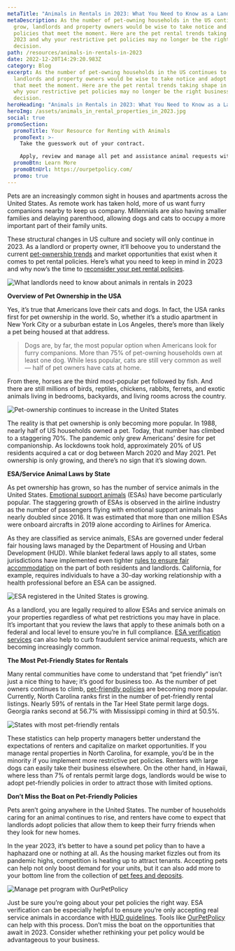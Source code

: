 ```yaml
---
metaTitle: "Animals in Rentals in 2023: What You Need to Know as a Landlord"
metaDescription: As the number of pet-owning households in the US continues to
  grow, landlords and property owners would be wise to take notice and adopt
  policies that meet the moment. Here are the pet rental trends taking shape in
  2023 and why your restrictive pet policies may no longer be the right business
  decision.
path: /resources/animals-in-rentals-in-2023
date: 2022-12-20T14:29:20.983Z
category: Blog
excerpt: As the number of pet-owning households in the US continues to grow,
  landlords and property owners would be wise to take notice and adopt policies
  that meet the moment. Here are the pet rental trends taking shape in 2023 and
  why your restrictive pet policies may no longer be the right business
  decision.
heroHeading: "Animals in Rentals in 2023: What You Need to Know as a Landlord"
heroImg: /assets/animals_in_rental_properties_in_2023.jpg
social: true
promoSection:
  promoTitle: Your Resource for Renting with Animals
  promoText: >-
    Take the guesswork out of your contract. 

    Apply, review and manage all pet and assistance animal requests with ease at your rental. 
  promoBtn: Learn More
  promoBtnUrl: https://ourpetpolicy.com/
  promo: true
---
```

Pets are an increasingly common sight in houses and apartments across the United States. As remote work has taken hold, more of us want furry companions nearby to keep us company. Millennials are also having smaller families and delaying parenthood, allowing dogs and cats to occupy a more important part of their family units. 

These structural changes in US culture and society will only continue in 2023. As a landlord or property owner, it’ll behoove you to understand the current [pet-ownership trends](https://landlordtech.com/resources/top-property-management-trends-of-2023) and market opportunities that exist when it comes to pet rental policies. Here’s what you need to keep in mind in 2023 and why now’s the time to [reconsider your pet rental policies](https://landlordtech.com/resources/the-true-cost-of-having-a-bad-pet-policy).

![What landlords need to know about animals in rentals in 2023](/assets/what_landlords_need_to_know_about_animals_in_rentals.png)

**Overview of Pet Ownership in the USA**

Yes, it’s true that Americans love their cats and dogs. In fact, the USA ranks first for pet ownership in the world. So, whether it’s a studio apartment in New York City or a suburban estate in Los Angeles, there’s more than likely a pet being housed at that address. 

> Dogs are, by far, the most popular option when Americans look for furry companions. More than 75% of pet-owning households own at least one dog. While less popular, cats are still very common as well — half of pet owners have cats at home. 

From there, horses are the third most-popular pet followed by fish. And there are still millions of birds, reptiles, chickens, rabbits, ferrets, and exotic animals living in bedrooms, backyards, and living rooms across the country.

![Pet-ownership continues to increase in the United States](/assets/pet_ownership_in_the_usa_continues_to_grow.png)

The reality is that pet ownership is only becoming more popular. In 1988, nearly half of US households owned a pet. Today, that number has climbed to a staggering 70%. The pandemic only grew Americans’ desire for pet companionship. As lockdowns took hold, approximately 20% of US residents acquired a cat or dog between March 2020 and May 2021. Pet ownership is only growing, and there’s no sign that it’s slowing down.

**ESA/Service Animal Laws by State**

As pet ownership has grown, so has the number of service animals in the United States. [Emotional support animals](https://landlordtech.com/resources/emotional-support-animals-service-animals-and-pets-whats-the-difference) (ESAs) have become particularly popular. The staggering growth of ESAs is observed in the airline industry as the number of passengers flying with emotional support animals has nearly doubled since 2016. It was estimated that more than one million ESAs were onboard aircrafts in 2019 alone according to Airlines for America.

As they are classified as service animals, ESAs are governed under federal fair housing laws managed by the Department of Housing and Urban Development (HUD). While blanket federal laws apply to all states, some jurisdictions have implemented even tighter [rules to ensure fair accommodation](https://landlordtech.com/resources/renting-to-pet-owners-records-every-landlord-should-keep) on the part of both residents and landlords. California, for example, requires individuals to have a 30-day working relationship with a health professional before an ESA can be assigned.

![ESA registered in the United States is growing.](/assets/esa_registered_in_the_usa_is_growing.png)

As a landlord, you are legally required to allow ESAs and service animals on your properties regardless of what pet restrictions you may have in place. It’s important that you review the laws that apply to these animals both on a federal and local level to ensure you’re in full compliance. [ESA verification services](https://landlordtech.com/resources/the-opportunity-cost-of-not-verifying-tenant-esa-etters) can also help to curb fraudulent service animal requests, which are becoming increasingly common.

**The Most Pet-Friendly States for Rentals**

Many rental communities have come to understand that “pet friendly” isn’t just a nice thing to have; it’s good for business too. As the number of pet owners continues to climb, [pet-friendly policies](https://landlordtech.com/resources/landlord-Q&A-should-you-move-to-a-pet-friendly-policy) are becoming more popular. Currently, North Carolina ranks first in the number of pet-friendly rental listings. Nearly 59% of rentals in the Tar Heel State permit large dogs. Georgia ranks second at 56.7% with Mississippi coming in third at 50.5%.

![States with most pet-friendly rentals ](/assets/states_that_pet_friendly_for_rentals.png)

These statistics can help property managers better understand the expectations of renters and capitalize on market opportunities. If you manage rental properties in North Carolina, for example, you’d be in the minority if you implement more restrictive pet policies. Renters with large dogs can easily take their business elsewhere. On the other hand, in Hawaii, where less than 7% of rentals permit large dogs, landlords would be wise to adopt pet-friendly policies in order to attract those with limited options. 

**Don’t Miss the Boat on Pet-Friendly Policies**

Pets aren’t going anywhere in the United States. The number of households caring for an animal continues to rise, and renters have come to expect that landlords adopt policies that allow them to keep their furry friends when they look for new homes.

In the year 2023, it’s better to have a sound pet policy than to have a haphazard one or nothing at all. As the housing market fizzles out from its pandemic highs, competition is heating up to attract tenants. Accepting pets can help not only boost demand for your units, but it can also add more to your bottom line from the collection of [pet fees and deposits](https://landlordtech.com/resources/why-pet-fees-are-an-essential-landlord-strategy).

![Manage pet program with OurPetPolicy](/assets/manage_pet_program_with_ourpetpolicy.png)

Just be sure you’re going about your pet policies the right way. ESA verification can be especially helpful to ensure you’re only accepting real service animals in accordance with [HUD guidelines](https://landlordtech.com/resources/heres-how-an-esa-hud-sting-cost-this-property-manager). Tools like [OurPetPolicy](https://landlordtech.com/products) can help with this process. Don’t miss the boat on the opportunities that await in 2023. Consider whether rethinking your pet policy would be advantageous to your business.